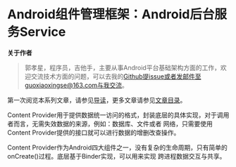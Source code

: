 # Android组件管理框架：Android后台服务Service

**关于作者**

>郭孝星，程序员，吉他手，主要从事Android平台基础架构方面的工作，欢迎交流技术方面的问题，可以去我的[Github](https://github.com/guoxiaoxing)提issue或者发邮件至guoxiaoxingse@163.com与我交流。

第一次阅览本系列文章，请参见[导读](https://github.com/guoxiaoxing/android-open-source-project-analysis/blob/master/doc/导读.md)，更多文章请参见[文章目录](https://github.com/guoxiaoxing/android-open-source-project-analysis/blob/master/README.md)。

Content Provider用于提供数据统一访问的格式，封装底层的具体实现，对于调用者而言，无需失效数据的来源，例如：数据库、文件或者
网络，只需要使用Content Provider提供的接口就可以进行数据的增删改查操作。

Content Provider作为Android四大组件之一，没有复杂的生命周期，只有简单的onCreate()过程。底层基于Binder实现，可以用来实现
跨进程数据交互与共享。

